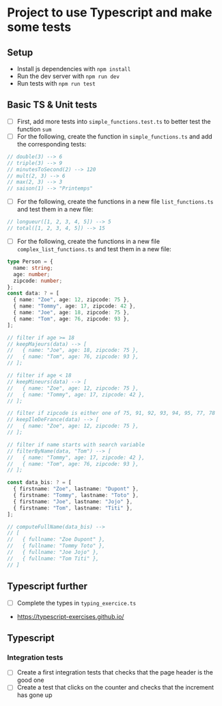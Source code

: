 # Project to use Typescript and make some tests

## Setup

- Install js dependencies with `npm install`
- Run the dev server with `npm run dev`
- Run tests with `npm run test`

## Basic TS & Unit tests

- [ ] First, add more tests into `simple_functions.test.ts` to better test the function `sum`
- [ ] For the following, create the function in `simple_functions.ts` and add the corresponding tests:

```js
// double(3) --> 6
// triple(3) --> 9
// minutesToSecond(2) --> 120
// mult(2, 3) --> 6
// max(2, 3) --> 3
// saison(1) --> "Printemps"
```

- [ ] For the following, create the functions in a new file `list_functions.ts` and test them in a new file:

```js
// longueur([1, 2, 3, 4, 5]) --> 5
// total([1, 2, 3, 4, 5]) --> 15
```

- [ ] For the following, create the functions in a new file `complex_list_functions.ts` and test them in a new file:

```ts
type Person = {
  name: string;
  age: number;
  zipcode: number;
};
const data: ? = [
  { name: "Zoe", age: 12, zipcode: 75 },
  { name: "Tommy", age: 17, zipcode: 42 },
  { name: "Joe", age: 18, zipcode: 75 },
  { name: "Tom", age: 76, zipcode: 93 },
];

// filter if age >= 18
// keepMajeurs(data) --> [
//   { name: "Joe", age: 18, zipcode: 75 },
//   { name: "Tom", age: 76, zipcode: 93 },
// ];

// filter if age < 18
// keepMineurs(data) --> [
//   { name: "Zoe", age: 12, zipcode: 75 },
//   { name: "Tommy", age: 17, zipcode: 42 },
// ];

// filter if zipcode is either one of 75, 91, 92, 93, 94, 95, 77, 78
// keepIleDeFrance(data) --> [
//   { name: "Zoe", age: 12, zipcode: 75 },
// ];

// filter if name starts with search variable
// filterByName(data, "Tom") --> [
//   { name: "Tommy", age: 17, zipcode: 42 },
//   { name: "Tom", age: 76, zipcode: 93 },
// ];

const data_bis: ? = [
  { firstname: "Zoe", lastname: "Dupont" },
  { firstname: "Tommy", lastname: "Toto" },
  { firstname: "Joe", lastname: "Jojo" },
  { firstname: "Tom", lastname: "Titi" },
];

// computeFullName(data_bis) -->
// [
//   { fullname: "Zoe Dupont" },
//   { fullname: "Tommy Toto" },
//   { fullname: "Joe Jojo" },
//   { fullname: "Tom Titi" },
// ]
```

## Typescript further

- [ ] Complete the types in `typing_exercice.ts`

- https://typescript-exercises.github.io/

## Typescript

### Integration tests

- [ ] Create a first integration tests that checks that the page header is the good one
- [ ] Create a test that clicks on the counter and checks that the increment has gone up
